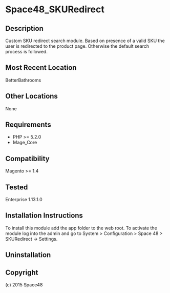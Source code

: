 Space48_SKURedirect
=====================

Description
-----------
Custom SKU redirect search module. Based on presence of a valid SKU the user is redirected to the product page. Otherwise the default search process is followed.

Most Recent Location
--------------------
BetterBathrooms

Other Locations
---------------
None

Requirements
------------
- PHP >= 5.2.0
- Mage_Core


Compatibility
-------------
Magento >= 1.4

Tested
-------------
Enterprise 1.13.1.0

Installation Instructions
-------------------------
To install this module add the app folder to the web root. To activate the module log into the admin and go to System > Configuration > Space 48 > SKURedirect -> Settings.


Uninstallation
--------------



Copyright
---------
(c) 2015 Space48
